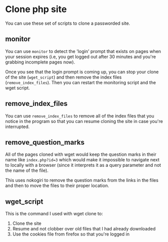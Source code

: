 # Clone php site

You can use these set of scripts to clone a passworded site.

## monitor

You can use `monitor` to detect the 'login' prompt that exists on pages when your session expires (i.e, you get logged out after 30 minutes and you're grabbing incomplete pages now).

Once you see that the login prompt is coming up, you can stop your clone of the site (`wget_script`) and then remove the index files (`remove_index_files`). Then you can restart the monitoring script and the wget script.

## remove\_index\_files

You can use `remove_index_files` to remove all of the index files that you notice in the program so that you can resume cloning the site in case you're interrupted.

## remove\_question\_marks

All of the pages cloned with wget would keep the question marks in their name like `index.php?id=3` which would make it impossible to navigate next to locally with a browser (since it interprets it as a query parameter and not the name of the file). 

This uses nokogiri to remove the question marks from the links in the files and then to move the files to their proper location.

## wget\_script

This is the command I used with wget clone to:

1. Clone the site
2. Resume and not clobber over old files that I had already downloaded
3. Use the cookies file from firefox so that you're logged in
